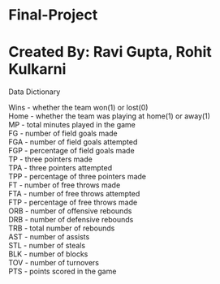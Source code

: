 # Final-Project
# Created By: Ravi Gupta, Rohit Kulkarni

Data Dictionary
	
Wins - whether the team won(1) or lost(0) <br />
Home - whether the team was playing at home(1) or away(1) <br />
MP - total minutes played in the game <br />
FG - number of field goals made <br />
FGA - number of field goals attempted <br />
FGP - percentage of field goals made <br />
TP - three pointers made <br />
TPA - three pointers attempted <br />
TPP - percentage of three pointers made <br />
FT - number of free throws made <br />
FTA - number of free throws attempted <br />
FTP - percentage of free throws made <br />
ORB - number of offensive rebounds <br />
DRB - number of defensive rebounds <br />
TRB - total number of rebounds <br />
AST - number of assists <br />
STL - number of steals <br />
BLK - number of blocks <br />
TOV - number of turnovers <br />
PTS - points scored in the game <br />


